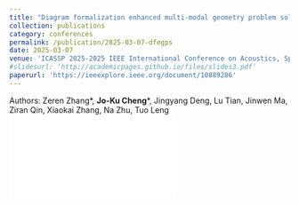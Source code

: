 ```yaml
---
title: "Diagram formalization enhanced multi-modal geometry problem solver"
collection: publications
category: conferences
permalink: /publication/2025-03-07-dfegps
date: 2025-03-07
venue: 'ICASSP 2025-2025 IEEE International Conference on Acoustics, Speech and Signal Processing (ICASSP)'
#slidesurl: 'http://academicpages.github.io/files/slides3.pdf'
paperurl: 'https://ieeexplore.ieee.org/document/10889286'
---
```

Authors: Zeren Zhang*, **Jo-Ku Cheng***, Jingyang Deng, Lu Tian, Jinwen Ma, Ziran Qin, Xiaokai Zhang, Na Zhu, Tuo Leng
![poster](/files/POSTER-200dpi-flat.pdf)